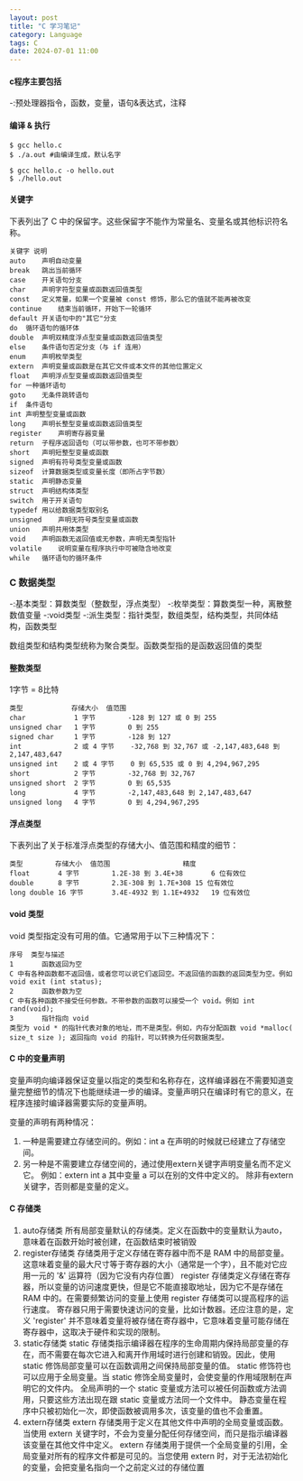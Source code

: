```yaml
---
layout: post
title: "C 学习笔记"
category: Language
tags: C
date: 2024-07-01 11:00
---
```


#### c程序主要包括
-:预处理器指令，函数，变量，语句&表达式，注释

#### 编译 & 执行
```
$ gcc hello.c
$ ./a.out #由编译生成，默认名字

$ gcc hello.c -o hello.out
$ ./hello.out
```

#### 关键字
下表列出了 C 中的保留字。这些保留字不能作为常量名、变量名或其他标识符名称。

```
关键字	说明
auto	声明自动变量
break	跳出当前循环
case	开关语句分支
char	声明字符型变量或函数返回值类型
const	定义常量，如果一个变量被 const 修饰，那么它的值就不能再被改变
continue	结束当前循环，开始下一轮循环
default	开关语句中的"其它"分支
do	循环语句的循环体
double	声明双精度浮点型变量或函数返回值类型
else	条件语句否定分支（与 if 连用）
enum	声明枚举类型
extern	声明变量或函数是在其它文件或本文件的其他位置定义
float	声明浮点型变量或函数返回值类型
for	一种循环语句
goto	无条件跳转语句
if	条件语句
int	声明整型变量或函数
long	声明长整型变量或函数返回值类型
register	声明寄存器变量
return	子程序返回语句（可以带参数，也可不带参数）
short	声明短整型变量或函数
signed	声明有符号类型变量或函数
sizeof	计算数据类型或变量长度（即所占字节数）
static	声明静态变量
struct	声明结构体类型
switch	用于开关语句
typedef	用以给数据类型取别名
unsigned	声明无符号类型变量或函数
union	声明共用体类型
void	声明函数无返回值或无参数，声明无类型指针
volatile	说明变量在程序执行中可被隐含地改变
while	循环语句的循环条件
```

### C 数据类型
-:基本类型：算数类型（整数型，浮点类型）
-:枚举类型：算数类型一种，离散整数值变量
-:void类型
-:派生类型：指针类型，数组类型，结构类型，共同体结构，函数类型

数组类型和结构类型统称为聚合类型。函数类型指的是函数返回值的类型

#### 整数类型
1字节 = 8比特
```
类型            存储大小	值范围
char	        1 字节	    -128 到 127 或 0 到 255
unsigned char	1 字节	    0 到 255
signed char	    1 字节	    -128 到 127
int	            2 或 4 字节	-32,768 到 32,767 或 -2,147,483,648 到 2,147,483,647
unsigned int	2 或 4 字节	0 到 65,535 或 0 到 4,294,967,295
short	        2 字节	    -32,768 到 32,767
unsigned short	2 字节	    0 到 65,535
long	        4 字节	    -2,147,483,648 到 2,147,483,647
unsigned long	4 字节	    0 到 4,294,967,295
```

#### 浮点类型
下表列出了关于标准浮点类型的存储大小、值范围和精度的细节：
```
类型        存储大小	值范围                  精度
float	    4 字节	    1.2E-38 到 3.4E+38	    6 位有效位
double	    8 字节	    2.3E-308 到 1.7E+308	15 位有效位
long double	16 字节	    3.4E-4932 到 1.1E+4932	19 位有效位
```
#### void 类型
void 类型指定没有可用的值。它通常用于以下三种情况下：
```
序号	类型与描述
1	    函数返回为空
C 中有各种函数都不返回值，或者您可以说它们返回空。不返回值的函数的返回类型为空。例如 void exit (int status);
2	    函数参数为空
C 中有各种函数不接受任何参数。不带参数的函数可以接受一个 void。例如 int rand(void);
3	    指针指向 void
类型为 void * 的指针代表对象的地址，而不是类型。例如，内存分配函数 void *malloc( size_t size ); 返回指向 void 的指针，可以转换为任何数据类型。
```

#### C 中的变量声明
变量声明向编译器保证变量以指定的类型和名称存在，这样编译器在不需要知道变量完整细节的情况下也能继续进一步的编译。变量声明只在编译时有它的意义，在程序连接时编译器需要实际的变量声明。

变量的声明有两种情况：

1. 一种是需要建立存储空间的。例如：int a 在声明的时候就已经建立了存储空间。
2. 另一种是不需要建立存储空间的，通过使用extern关键字声明变量名而不定义它。 例如：extern int a 其中变量 a 可以在别的文件中定义的。
除非有extern关键字，否则都是变量的定义。

#### C 存储类

1. auto存储类  所有局部变量默认的存储类。定义在函数中的变量默认为auto，意味着在函数开始时被创建，在函数结束时被销毁
2. register存储类
存储类用于定义存储在寄存器中而不是 RAM 中的局部变量。这意味着变量的最大尺寸等于寄存器的大小（通常是一个字），且不能对它应用一元的 '&' 运算符（因为它没有内存位置）
register 存储类定义存储在寄存器，所以变量的访问速度更快，但是它不能直接取地址，因为它不是存储在 RAM 中的。在需要频繁访问的变量上使用 register 存储类可以提高程序的运行速度。
寄存器只用于需要快速访问的变量，比如计数器。还应注意的是，定义 'register' 并不意味着变量将被存储在寄存器中，它意味着变量可能存储在寄存器中，这取决于硬件和实现的限制。
3. static存储类
static 存储类指示编译器在程序的生命周期内保持局部变量的存在，而不需要在每次它进入和离开作用域时进行创建和销毁。因此，使用 static 修饰局部变量可以在函数调用之间保持局部变量的值。
static 修饰符也可以应用于全局变量。当 static 修饰全局变量时，会使变量的作用域限制在声明它的文件内。
全局声明的一个 static 变量或方法可以被任何函数或方法调用，只要这些方法出现在跟 static 变量或方法同一个文件中。
静态变量在程序中只被初始化一次，即使函数被调用多次，该变量的值也不会重置。
4. extern存储类
extern 存储类用于定义在其他文件中声明的全局变量或函数。当使用 extern 关键字时，不会为变量分配任何存储空间，而只是指示编译器该变量在其他文件中定义。
extern 存储类用于提供一个全局变量的引用，全局变量对所有的程序文件都是可见的。当您使用 extern 时，对于无法初始化的变量，会把变量名指向一个之前定义过的存储位置